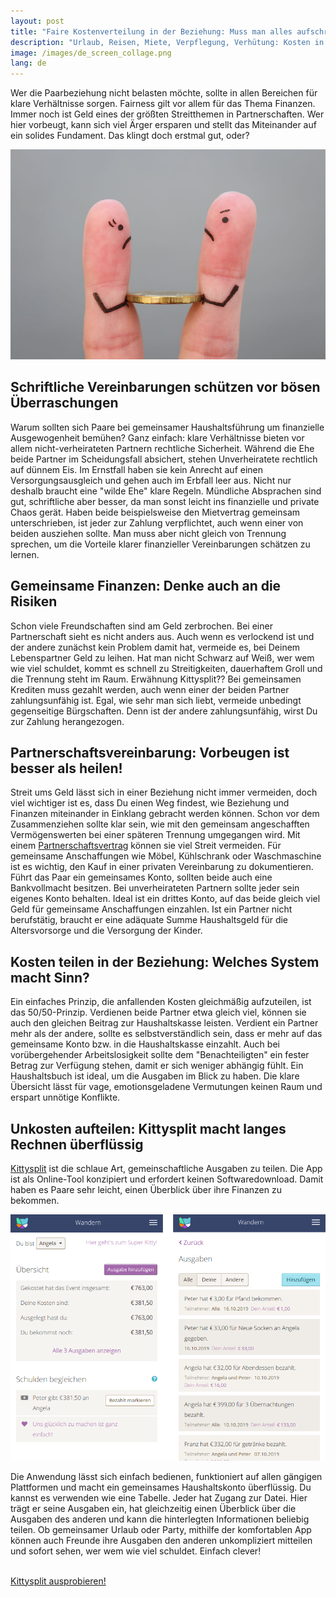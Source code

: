 ```yaml
---
layout: post
title: "Faire Kostenverteilung in der Beziehung: Muss man alles aufschreiben?"
description: "Urlaub, Reisen, Miete, Verpflegung, Verhütung: Kosten in einer Beziehung werden häufig geteilt. Was sind die Möglichkeiten und Fallstricke."
image: /images/de_screen_collage.png
lang: de
---
```


Wer die Paarbeziehung nicht belasten möchte, sollte in allen Bereichen für klare Verhältnisse sorgen. Fairness gilt vor allem für das Thema Finanzen. Immer noch ist Geld eines der größten Streitthemen in Partnerschaften. Wer hier vorbeugt, kann sich viel Ärger ersparen und stellt das Miteinander auf ein solides Fundament. Das klingt doch erstmal gut, oder?

![Splitting costs](/images/money_quarrel.jpg 'Kitysplit')


## Schriftliche Vereinbarungen schützen vor bösen Überraschungen

Warum sollten sich Paare bei gemeinsamer Haushaltsführung um finanzielle Ausgewogenheit bemühen? Ganz einfach: klare Verhältnisse bieten vor allem nicht-verheirateten Partnern rechtliche Sicherheit. Während die Ehe beide Partner im Scheidungsfall absichert, stehen Unverheiratete rechtlich auf dünnem Eis. Im Ernstfall haben sie kein Anrecht auf einen Versorgungsausgleich und gehen auch im Erbfall leer aus. Nicht nur deshalb braucht eine "wilde Ehe" klare Regeln. Mündliche Absprachen sind gut, schriftliche aber besser, da man sonst leicht ins finanzielle und private Chaos gerät. Haben beide beispielsweise den Mietvertrag gemeinsam unterschrieben, ist jeder zur Zahlung verpflichtet, auch wenn einer von beiden ausziehen sollte. Man muss aber nicht gleich von Trennung sprechen, um die Vorteile klarer finanzieller Vereinbarungen schätzen zu lernen.


## Gemeinsame Finanzen: Denke auch an die Risiken

Schon viele Freundschaften sind am Geld zerbrochen. Bei einer Partnerschaft sieht es nicht anders aus. Auch wenn es verlockend ist und der andere zunächst kein Problem damit hat, vermeide es, bei Deinem Lebenspartner Geld zu leihen. Hat man nicht Schwarz auf Weiß, wer wem wie viel schuldet, kommt es schnell zu Streitigkeiten, dauerhaftem Groll und die Trennung steht im Raum. Erwähnung Kittysplit?? Bei gemeinsamen Krediten muss gezahlt werden, auch wenn einer der beiden Partner zahlungsunfähig ist. Egal, wie sehr man sich liebt, vermeide unbedingt gegenseitige Bürgschaften. Denn ist der andere zahlungsunfähig, wirst Du zur Zahlung herangezogen.


## Partnerschaftsvereinbarung: Vorbeugen ist besser als heilen!

Streit ums Geld lässt sich in einer Beziehung nicht immer vermeiden, doch viel wichtiger ist es, dass Du einen Weg findest, wie Beziehung und Finanzen miteinander in Einklang gebracht werden können. Schon vor dem Zusammenziehen sollte klar sein, wie mit den gemeinsam angeschafften Vermögenswerten bei einer späteren Trennung umgegangen wird. Mit einem [Partnerschaftsvertrag](https://www.rosepartner.de/partnerschaftsvertrag-lebensgefaehrten.html) können sie viel Streit vermeiden. Für gemeinsame Anschaffungen wie Möbel, Kühlschrank oder Waschmaschine ist es wichtig, den Kauf in einer privaten Vereinbarung zu dokumentieren. Führt das Paar ein gemeinsames Konto, sollten beide auch eine Bankvollmacht besitzen. Bei unverheirateten Partnern sollte jeder sein eigenes Konto behalten. Ideal ist ein drittes Konto, auf das beide gleich viel Geld für gemeinsame Anschaffungen einzahlen. Ist ein Partner nicht berufstätig, braucht er eine adäquate Summe Haushaltsgeld für die Altersvorsorge und die Versorgung der Kinder.


## Kosten teilen in der Beziehung: Welches System macht Sinn?

Ein einfaches Prinzip, die anfallenden Kosten gleichmäßig aufzuteilen, ist das 50/50-Prinzip. Verdienen beide Partner etwa gleich viel, können sie auch den gleichen Beitrag zur Haushaltskasse leisten. Verdient ein Partner mehr als der andere, sollte es selbstverständlich sein, dass er mehr auf das gemeinsame Konto bzw. in die Haushaltskasse einzahlt. Auch bei vorübergehender Arbeitslosigkeit sollte dem "Benachteiligten" ein fester Betrag zur Verfügung stehen, damit er sich weniger abhängig fühlt. Ein Haushaltsbuch ist ideal, um die Ausgaben im Blick zu haben. Die klare Übersicht lässt für vage, emotionsgeladene Vermutungen keinen Raum und erspart unnötige Konflikte.


## Unkosten aufteilen: Kittysplit macht langes Rechnen überflüssig

[Kittysplit](https://www.kittysplit.com/de/) ist die schlaue Art, gemeinschaftliche Ausgaben zu teilen. Die App ist als Online-Tool konzipiert und erfordert keinen Softwaredownload. Damit haben es Paare sehr leicht, einen Überblick über ihre Finanzen zu bekommen.

![Splitting costs](/images/de_screen_collage.png 'Kitysplit')

Die Anwendung lässt sich einfach bedienen, funktioniert auf allen gängigen Plattformen und macht ein gemeinsames Haushaltskonto überflüssig. Du kannst es verwenden wie eine Tabelle. Jeder hat Zugang zur Datei. Hier trägt er seine Ausgaben ein, hat gleichzeitig einen Überblick über die Ausgaben des anderen und kann die hinterlegten Informationen beliebig teilen. Ob gemeinsamer Urlaub oder Party, mithilfe der komfortablen App können auch Freunde ihre Ausgaben den anderen unkompliziert mitteilen und sofort sehen, wer wem wie viel schuldet. Einfach clever!

<div class="text-center">
<br>
<a href="https://kittysplit.com/de/new" class="btn btn-primary btn-start" >Kittysplit ausprobieren!</a>
<br><br>
</div>
